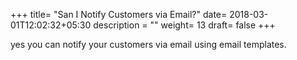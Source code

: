 +++
title= "San I Notify Customers via Email?"
date= 2018-03-01T12:02:32+05:30
description = ""
weight= 13
draft= false
+++

 yes you can notify your customers via email using email templates.
